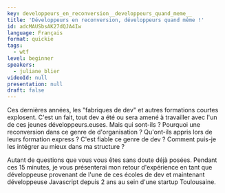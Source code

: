 ```yaml
---
key: developpeurs_en_reconversion__developpeurs_quand_meme__
title: 'Développeurs en reconversion, développeurs quand même !'
id: adcMAUSbsAK27dQJA4Iw
language: Français
format: quickie
tags:
  - wtf
level: beginner
speakers:
  - juliane_blier
videoId: null
presentation: null
draft: false
---
```

Ces dernières années, les "fabriques de dev" et autres formations courtes explosent. C'est un fait, tout dev a été ou sera amené à travailler avec l'un de ces jeunes développeurs.euses. Mais qui sont-ils ? Pourquoi une reconversion dans ce genre de d'organisation ? Qu'ont-ils appris lors de leurs formation express ? C'est fiable ce genre de dev ? Comment puis-je les intégrer au mieux dans ma structure ?

Autant de questions que vous vous êtes sans doute déjà posées. Pendant ces 15 minutes, je vous présenterai mon retour d'expérience en tant que développeuse provenant de l'une de ces écoles de dev et maintenant développeuse Javascript depuis 2 ans au sein d'une startup Toulousaine.
